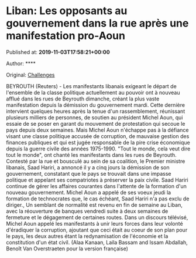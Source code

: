 
# Liban: Les opposants au gouvernement dans la rue après une manifestation pro-Aoun

Published at: **2019-11-03T17:58:21+00:00**

Author: ****

Original: [Challenges](https://www.challenges.fr/monde/liban-les-opposants-au-gouvernement-dans-la-rue-apres-une-manifestation-pro-aoun_682987)

BEYROUTH (Reuters) - Les manifestants libanais exigeant le départ de l'ensemble de la classe politique actuellement au pouvoir ont à nouveau afflué dans les rues de Beyrouth dimanche, créant la plus vaste manifestation depuis la démission du gouvernement mardi.
Cette dernière intervient quelques heures après la tenue d'un rassemblement, réunissant plusieurs milliers de personnes, de soutien au président Michel Aoun, qui essaie de se poser en garant du mouvement de protestation qui secoue le pays depuis deux semaines.
Mais Michel Aoun n'échappe pas à la défiance visant une classe politique accusée de corruption, de mauvaise gestion des finances publiques et qui est jugée responsable de la pire crise économique depuis la guerre civile des années 1975-1990.
"Tout le monde, cela veut dire tout le monde", ont chanté les manifestants dans les rues de Beyrouth.
Contesté par la rue et bousculé au sein de sa coalition, le Premier ministre libanais, Saad Hariri, a annoncé il y a cinq jours la démission de son gouvernement, constatant que le pays se trouvait dans une impasse politique et appelant ses compatriotes à préserver la paix civile.
Saad Hariri continue de gérer les affaires courantes dans l'attente de la formation d'un nouveau gouvernement. Michel Aoun a appelé de ses voeux jeudi la formation de technocrates que, le cas échéant, Saad Hariri n'a pas exclu de diriger.,
Un semblant de normalité est revenu en fin de semaine au Liban, avec la réouverture de banques vendredi suite à deux semaines de fermeture et le dégagement de certaines routes.
Dans un discours télévisé, Michel Aoun appelé les manifestants à unir leurs forces dans leur volonté d'éradiquer la corruption, ajoutant que ceci était au coeur de son plan pour le pays, les deux autres étant la redynamisation de l'économie et la constitution d'un état civil.
(Alaa Kanaan, Laila Bassam and Issam Abdallah, Benoît Van Overstraeten pour la version française)
